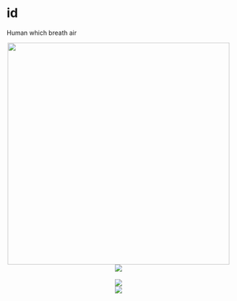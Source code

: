 # id
Human which breath air

<div id="header" align="center">
  <img src="https://github.com/iidgg/iidgg/blob/main/giphy-downsized.webp" width="500"/>
  <br />
  
  <img src="https://komarev.com/ghpvc/?username=iidgg&style=flat-square&color=blue"/>
 
  <br />
  <br />
  
  <img src="https://github-readme-streak-stats.herokuapp.com/?user=iidgg&theme=dark"/> 
  
  <br />
  
  <img src="https://github-readme-stats.vercel.app/api/top-langs/?username=iidgg&layout=compact&theme=vision-friendly-dark"/> 
  
</div>


